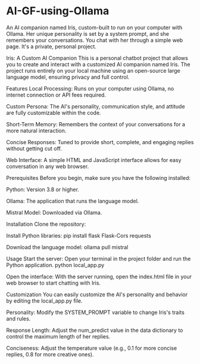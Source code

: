 # AI-GF-using-Ollama
An AI companion named Iris, custom-built to run on your computer with Ollama. Her unique personality is set by a system prompt, and she remembers your conversations. You chat with her through a simple web page. It's a private, personal project.


Iris: A Custom AI Companion
This is a personal chatbot project that allows you to create and interact with a customized AI companion named Iris. The project runs entirely on your local machine using an open-source large language model, ensuring privacy and full control.

Features
Local Processing: Runs on your computer using Ollama, no internet connection or API fees required.

Custom Persona: The AI's personality, communication style, and attitude are fully customizable within the code.

Short-Term Memory: Remembers the context of your conversations for a more natural interaction.

Concise Responses: Tuned to provide short, complete, and engaging replies without getting cut off.

Web Interface: A simple HTML and JavaScript interface allows for easy conversation in any web browser.

Prerequisites
Before you begin, make sure you have the following installed:

Python: Version 3.8 or higher.

Ollama: The application that runs the language model.

Mistral Model: Downloaded via Ollama.

Installation
Clone the repository:

Install Python libraries:
pip install flask Flask-Cors requests

Download the language model:
ollama pull mistral

Usage
Start the server:
Open your terminal in the project folder and run the Python application.
python local_app.py

Open the interface:
With the server running, open the index.html file in your web browser to start chatting with Iris.

Customization
You can easily customize the AI's personality and behavior by editing the local_app.py file.

Personality: Modify the SYSTEM_PROMPT variable to change Iris's traits and rules.

Response Length: Adjust the num_predict value in the data dictionary to control the maximum length of her replies.

Conciseness: Adjust the temperature value (e.g., 0.1 for more concise replies, 0.8 for more creative ones).
